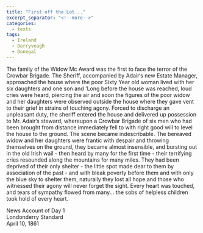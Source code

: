 ```yaml
---
title: "First off the Lot..."
excerpt_separator: "<!--more-->"
categories:
  - texts
tags:
  - Ireland
  - Derryveagh
  - Donegal
---
```

The family of the Widow Mc Award was the first to face the terror of the Crowbar Brigade. The Sheriff, accompanied by Adair‘s new Estate Manager, approached the house where the poor Sixty Year old woman lived with her six daughters and one son and 'Long before the house was reached, loud cries were heard, piercing the air and soon the figures of the poor widow and her daughters were observed outside the house where they gave vent to their grief in strains of touching agony. Forced to discharge an unpleasant duty, the sheriff entered the house and delivered up possession to Mr. Adair‘s steward, whereupon a Crowbar Brigade of six men who had been brought from distance immediately fell to with right good will to level the house to the ground. The scene became indescribable. The bereaved widow and her daughters were frantic with despair and throwing themselves on the ground, they became almost insensible, and bursting out in the old Irish wail - then heard by many for the first time - their terrifying cries resounded along the mountains for many miles. They had been deprived of their only shelter - the little spot made dear to them by association of the past - and with bleak poverty before them and with only the blue sky to shelter them, naturally they lost all hope and those who witnessed their agony will never forget the sight. Every heart was touched, and tears of sympathy flowed from many... the sobs of helpless children took hold of every heart.  
<!--more-->
News Account of Day 1  
Londonderry Standard  
April 10, 1861
